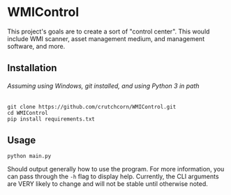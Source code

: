 # WMIControl
This project's goals are to create a sort of "control center".
This would include WMI scanner, asset management medium, and management software, and more.

## Installation
###### Assuming using Windows, git installed, and using Python 3 in path
```
git clone https://github.com/crutchcorn/WMIControl.git
cd WMIControl
pip install requirements.txt
```

## Usage
`python main.py`

Should output generally how to use the program. For more information, you can pass through the `-h` flag to display help. Currently, the CLI arguments are VERY likely to change and will not be stable until otherwise noted.
